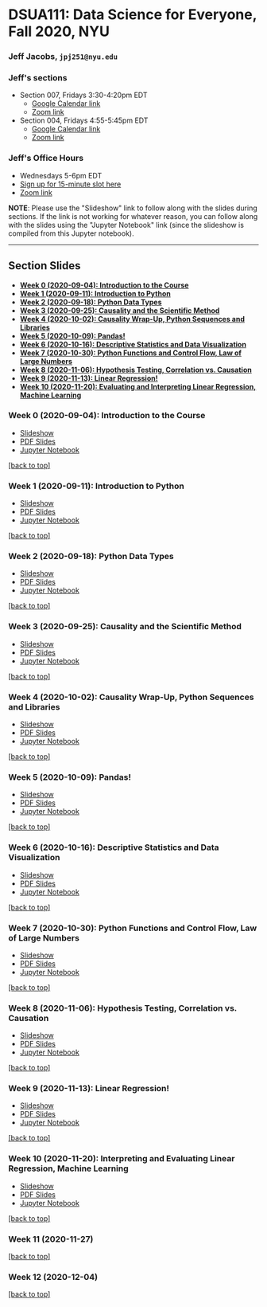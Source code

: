 # DSUA111: Data Science for Everyone, Fall 2020, NYU

### Jeff Jacobs, `jpj251@nyu.edu`

### Jeff's sections

* Section 007, Fridays 3:30-4:20pm EDT
    * [Google Calendar link](https://calendar.google.com/event?action=TEMPLATE&tmeid=NW92YXRzNjJwN3VyZnYydWtxajhnOXM3NGdfMjAyMDA5MTFUMTkzMDAwWiBqam1haWwxMTFAbQ&tmsrc=jjmail111%40gmail.com&scp=ALL)
    * [Zoom link](https://nyu.zoom.us/j/6821254378)
* Section 004, Fridays 4:55-5:45pm EDT
    * [Google Calendar link](https://calendar.google.com/event?action=TEMPLATE&tmeid=MDFmaGpsOTFnc2t1MmUyZWllZjQxaGdzam5fMjAyMDA5MTFUMjA1NTAwWiBqam1haWwxMTFAbQ&tmsrc=jjmail111%40gmail.com&scp=ALL)
    * [Zoom link](https://nyu.zoom.us/j/6821254378)

### Jeff's Office Hours

* Wednesdays 5-6pm EDT
* [Sign up for 15-minute slot here](https://calendar.google.com/calendar/u/0/selfsched?sstoken=UUJBNjZKVE5ubTJvfGRlZmF1bHR8ODI1ODMyODM3N2NlODc0Y2I5MjhlMmUxMzAzMjM1NDA)
* [Zoom link](https://nyu.zoom.us/j/6821254378)

**NOTE**: Please use the "Slideshow" link to follow along with the slides during sections. If the link is not working for whatever reason, you can follow along with the slides using the "Jupyter Notebook" link (since the slideshow is compiled from this Jupyter notebook).

---

## Section Slides

* **[Week 0 (2020-09-04): Introduction to the Course](#week-0-2020-09-04-introduction-to-the-course)**
* **[Week 1 (2020-09-11): Introduction to Python](#week-1-2020-09-11-introduction-to-python)**
* **[Week 2 (2020-09-18): Python Data Types](#week-2-2020-09-18-python-data-types)**
* **[Week 3 (2020-09-25): Causality and the Scientific Method](#week-3-2020-09-25-causality-and-the-scientific-method)**
* **[Week 4 (2020-10-02): Causality Wrap-Up, Python Sequences and Libraries](#week-4-2020-10-02-causality-wrap-up-python-sequences-and-libraries)**
* **[Week 5 (2020-10-09): Pandas!](#week-5-2020-10-09-pandas)**
* **[Week 6 (2020-10-16): Descriptive Statistics and Data Visualization](#week-6-2020-10-16-descriptive-statistics-and-data-visualization)**
* **[Week 7 (2020-10-30): Python Functions and Control Flow, Law of Large Numbers](#week-7-2020-10-30-python-functions-and-control-flow-law-of-large-numbers)**
* **[Week 8 (2020-11-06): Hypothesis Testing, Correlation vs. Causation](#week-8-2020-11-06-hypothesis-testing-correlation-vs-causation)**
* **[Week 9 (2020-11-13): Linear Regression!](#week-9-2020-11-13-linear-regression)**
* **[Week 10 (2020-11-20): Evaluating and Interpreting Linear Regression, Machine Learning](#week-10-2020-11-20-evaluating-and-interpreting-linear-regression-machine-learning)**

### Week 0 (2020-09-04): Introduction to the Course

* [Slideshow](https://jjacobs.me/dsua111-sections/week-00)
* [PDF Slides](Week_00_2020-09-04/Week_00.slides.pdf)
* [Jupyter Notebook](Week_00_2020-09-04/Week_00.ipynb)

[[back to top]](#section-slides)

### Week 1 (2020-09-11): Introduction to Python

* [Slideshow](https://jjacobs.me/dsua111-sections/week-01)
* [PDF Slides](Week_01_2020-09-11/Week_01.slides.pdf)
* [Jupyter Notebook](Week_01_2020-09-11/Week_01.ipynb)

[[back to top]](#section-slides)

### Week 2 (2020-09-18): Python Data Types

* [Slideshow](https://jjacobs.me/dsua111-sections/week-02)
* [PDF Slides](Week_02_2020-09-18/Week_02.slides.pdf)
* [Jupyter Notebook](Week_02_2020-09-18/Week_02.ipynb)

[[back to top]](#section-slides)

### Week 3 (2020-09-25): Causality and the Scientific Method

* [Slideshow](https://jjacobs.me/dsua111-sections/week-03)
* [PDF Slides](Week_03_2020-09-25/Week_03.slides.pdf)
* [Jupyter Notebook](Week_03_2020-09-25/Week_03.ipynb)

[[back to top]](#section-slides)

### Week 4 (2020-10-02): Causality Wrap-Up, Python Sequences and Libraries

* [Slideshow](https://jjacobs.me/dsua111-sections/week-04)
* [PDF Slides](Week_04_2020-10-02/Week_04.slides.pdf)
* [Jupyter Notebook](Week_04_2020-10-02/Week_04.ipynb)

[[back to top]](#section-slides)

### Week 5 (2020-10-09): Pandas!

* [Slideshow](https://jjacobs.me/dsua111-sections/week-05)
* [PDF Slides](Week_05_2020-10-09/Week_05.slides.pdf)
* [Jupyter Notebook](Week_05_2020-10-09/Week_05.ipynb)

[[back to top]](#section-slides)

### Week 6 (2020-10-16): Descriptive Statistics and Data Visualization

* [Slideshow](https://jjacobs.me/dsua111-sections/week-06)
* [PDF Slides](Week_06_2020-10-16/Week_06.slides.pdf)
* [Jupyter Notebook](Week_06_2020-10-16/Week_06.ipynb)

[[back to top]](#section-slides)

### Week 7 (2020-10-30): Python Functions and Control Flow, Law of Large Numbers

* [Slideshow](https://jjacobs.me/dsua111-sections/week-07)
* [PDF Slides](Week_07_2020-10-30/Week_07.slides.pdf)
* [Jupyter Notebook](Week_07_2020-10-30/Week_07.ipynb)

[[back to top]](#section-slides)

### Week 8 (2020-11-06): Hypothesis Testing, Correlation vs. Causation

* [Slideshow](https://jjacobs.me/dsua111-sections/week-08)
* [PDF Slides](Week_08_2020-11-06/Week_08.slides.pdf)
* [Jupyter Notebook](Week_08_2020-11-06/Week_08.ipynb)

[[back to top]](#section-slides)

### Week 9 (2020-11-13): Linear Regression!

* [Slideshow](https://jjacobs.me/dsua111-sections/week-09)
* [PDF Slides](Week_09_2020-11-13/Week_09.slides.pdf)
* [Jupyter Notebook](Week_09_2020-11-13/Week_09.ipynb)

[[back to top]](#section-slides)

### Week 10 (2020-11-20): Interpreting and Evaluating Linear Regression, Machine Learning

* [Slideshow](https://jjacobs.me/dsua111-sections/week-10)
* [PDF Slides](Week_10_2020-11-20/Week_10.slides.pdf)
* [Jupyter Notebook](Week_10_2020-11-20/Week_10.ipynb)

[[back to top]](#section-slides)

### Week 11 (2020-11-27)

[[back to top]](#section-slides)

### Week 12 (2020-12-04)

[[back to top]](#section-slides)

